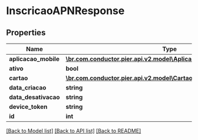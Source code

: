 # InscricaoAPNResponse

## Properties
Name | Type | Description | Notes
------------ | ------------- | ------------- | -------------
**aplicacao_mobile** | [**\br.com.conductor.pier.api.v2.model\AplicacaoMobileEmissorResponse**](AplicacaoMobileEmissorResponse.md) | {{{inscricao_apn_resposta_aplicacao_mobile_descricao}}} | [optional] 
**ativo** | **bool** | {{{inscricao_apn_resposta_ativo_descricao}}} | [optional] 
**cartao** | [**\br.com.conductor.pier.api.v2.model\CartaoEmissorResponse**](CartaoEmissorResponse.md) | {{{inscricao_apn_resposta_cartao_descricao}}} | [optional] 
**data_criacao** | **string** | {{{inscricao_apn_resposta_data_criacao_descricao}}} | [optional] 
**data_desativacao** | **string** | {{{inscricao_apn_resposta_data_desativacao_descricao}}} | [optional] 
**device_token** | **string** | {{{inscricao_apn_resposta_device_token_descricao}}} | [optional] 
**id** | **int** | {{{inscricao_apn_resposta_id_descricao}}} | [optional] 

[[Back to Model list]](../README.md#documentation-for-models) [[Back to API list]](../README.md#documentation-for-api-endpoints) [[Back to README]](../README.md)


